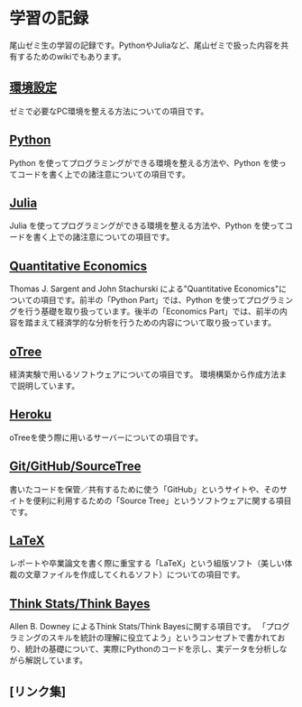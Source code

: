 # 学習の記録

尾山ゼミ生の学習の記録です。PythonやJuliaなど、尾山ゼミで扱った内容を共有するためのwikiでもあります。 

## [環境設定](https://github.com/OyamaZemi/Settingup)
ゼミで必要なPC環境を整える方法についての項目です。

## [Python](https://github.com/OyamaZemi/Settingup/Python)
Python を使ってプログラミングができる環境を整える方法や、Python を使ってコードを書く上での諸注意についての項目です。

## [Julia](https://github.com/OyamaZemi/Settingup/Julia)
Julia を使ってプログラミングができる環境を整える方法や、Python を使ってコードを書く上での諸注意についての項目です。

## [Quantitative Economics](https://github.com/OyamaZemi/Settingup/QuantitativeEconomics)
Thomas J. Sargent and John Stachurski による"Quantitative Economics"についての項目です。前半の「Python Part」では、Python を使ってプログラミングを行う基礎を取り扱っています。後半の「Economics Part」では、前半の内容を踏まえて経済学的な分析を行うための内容について取り扱っています。

## [oTree](https://github.com/ogaway/ExEcon/wiki)
経済実験で用いるソフトウェアについての項目です。 環境構築から作成方法まで説明しています。

## [Heroku](https://github.com/OyamaZemi/Settingup/Heroku)
oTreeを使う際に用いるサーバーについての項目です。

## [Git/GitHub/SourceTree](https://github.com/OyamaZemi/Settingup/Git)
書いたコードを保管／共有するために使う「GitHub」というサイトや、そのサイトを便利に利用するための「Source Tree」というソフトウェアに関する項目です。

## [LaTeX](https://github.com/OyamaZemi/Settingup/LaTeX)
レポートや卒業論文を書く際に重宝する「LaTeX」という組版ソフト（美しい体裁の文章ファイルを作成してくれるソフト）についての項目です。

## [Think Stats/Think Bayes](https://github.com/OyamaZemi/Settingup/ThinkStats)
Allen B. Downey によるThink Stats/Think Bayesに関する項目です。 「プログラミングのスキルを統計の理解に役立てよう」というコンセプトで書かれており、統計の基礎について、実際にPythonのコードを示し、実データを分析しながら解説しています。

## [リンク集]


